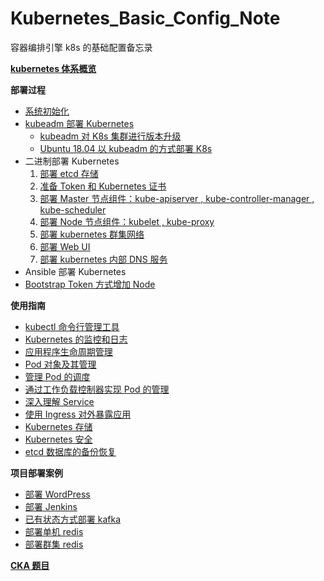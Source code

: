 # Kubernetes_Basic_Config_Note
容器编排引擎 k8s 的基础配置备忘录 

__[kubernetes 体系概览](https://github.com/lcePolarBear/Kubernetes_Basic_Config_Note/blob/master/kubernetes%20%E4%BD%93%E7%B3%BB%E6%A6%82%E8%A7%88.md)__

__部署过程__
- [系统初始化](https://github.com/lcePolarBear/Kubernetes_Basic_Config_Note/blob/master/%E9%83%A8%E7%BD%B2%E8%BF%87%E7%A8%8B/%E7%B3%BB%E7%BB%9F%E5%88%9D%E5%A7%8B%E5%8C%96.md)
- [kubeadm 部署 Kubernetes](https://github.com/lcePolarBear/Kubernetes_Basic_Config_Note/blob/master/%E9%83%A8%E7%BD%B2%E8%BF%87%E7%A8%8B/kubeadm%20%E5%BF%AB%E6%8D%B7%E9%83%A8%E7%BD%B2%20kubernetes.md)
    - [kubeadm 对 K8s 集群进行版本升级](https://github.com/lcePolarBear/Kubernetes_Basic_Config_Note/blob/master/%E9%83%A8%E7%BD%B2%E8%BF%87%E7%A8%8B/kubeadm%20%E5%AF%B9%20K8s%20%E9%9B%86%E7%BE%A4%E8%BF%9B%E8%A1%8C%E7%89%88%E6%9C%AC%E5%8D%87%E7%BA%A7.md)
    - [Ubuntu 18.04 以 kubeadm 的方式部署 K8s](https://mp.weixin.qq.com/s?__biz=MzI1MzcxMzIwNA==&mid=2247483876&idx=1&sn=1e8781b8861820e30064ff8f5d93392b&chksm=e9d10fbfdea686a92752f06ed71818f19015c1a48d493b3be77f63876baa1ff723fe9be834c2&mpshare=1&scene=1&srcid=0111QCE9fOtmCZgzVVmPjqYo&sharer_sharetime=1613099569670&sharer_shareid=e5ca94adfe157df8104a54ba6d65c424&exportkey=ATauXlMtxwS2m427ZNsKQXY%3D&pass_ticket=CGlMkWg%2BMmtcFtixTQVMeCNStj0Dl5Zmb9817RklUHINmeFZ%2FEvDGEwMEsnMH87%2F&wx_header=0#rd)
- 二进制部署 Kubernetes
    1. [部署 etcd 存储](https://github.com/lcePolarBear/Kubernetes_Basic_Config_Note/blob/master/部署过程/部署%20etcd%20群集.md)
    2. [准备 Token 和 Kubernetes 证书](https://github.com/lcePolarBear/Kubernetes_Basic_Config_Note/blob/master/%E9%83%A8%E7%BD%B2%E8%BF%87%E7%A8%8B/%E5%87%86%E5%A4%87%20Token%20%E5%92%8C%20kubernetes%20%E8%AF%81%E4%B9%A6.md)
    3. [部署 Master 节点组件：kube-apiserver , kube-controller-manager , kube-scheduler](https://github.com/lcePolarBear/Kubernetes_Basic_Config_Note/blob/master/部署过程/部署%20Master%20节点组件.md)
    4. [部署 Node 节点组件：kubelet , kube-proxy](https://github.com/lcePolarBear/Kubernetes_Basic_Config_Note/blob/master/部署过程/部署%20Node%20节点组件.md)
    5. [部署 kubernetes 群集网络](https://github.com/lcePolarBear/Kubernetes_Basic_Config_Note/blob/master/%E9%83%A8%E7%BD%B2%E8%BF%87%E7%A8%8B/%E9%83%A8%E7%BD%B2%20kubernetes%20%E7%BE%A4%E9%9B%86%E7%BD%91%E7%BB%9C.md)
    6. [部署 Web UI](https://github.com/lcePolarBear/Kubernetes_Basic_Config_Note/blob/master/%E9%83%A8%E7%BD%B2%E8%BF%87%E7%A8%8B/%E9%83%A8%E7%BD%B2%20Web%20UI.md)
    7. [部署 kubernetes 内部 DNS 服务](https://github.com/lcePolarBear/Kubernetes_Basic_Config_Note/blob/master/%E9%83%A8%E7%BD%B2%E8%BF%87%E7%A8%8B/%E9%83%A8%E7%BD%B2%20kubernetes%20%E5%86%85%E9%83%A8%20DNS%20%E6%9C%8D%E5%8A%A1.md)
- Ansible 部署 Kubernetes
- [Bootstrap Token 方式增加 Node](https://github.com/lcePolarBear/Kubernetes_Basic_Config_Note/blob/master/%E9%83%A8%E7%BD%B2%E8%BF%87%E7%A8%8B/Bootstrap%20Token%20%E6%96%B9%E5%BC%8F%E5%A2%9E%E5%8A%A0%20Node.md)

__使用指南__
- [kubectl 命令行管理工具](https://github.com/lcePolarBear/Kubernetes_Basic_Config_Note/blob/master/%E4%BD%BF%E7%94%A8%E6%8C%87%E5%8D%97/kubectl%20%E5%91%BD%E4%BB%A4%E8%A1%8C%E7%AE%A1%E7%90%86%E5%B7%A5%E5%85%B7.md)
- [Kubernetes 的监控和日志](https://github.com/lcePolarBear/Kubernetes_Basic_Config_Note/blob/master/%E4%BD%BF%E7%94%A8%E6%8C%87%E5%8D%97/Kubernetes%20%E7%9A%84%E7%9B%91%E6%8E%A7%E5%92%8C%E6%97%A5%E5%BF%97.md)
- [应用程序生命周期管理](https://github.com/lcePolarBear/Kubernetes_Basic_Config_Note/blob/master/%E4%BD%BF%E7%94%A8%E6%8C%87%E5%8D%97/%E5%BA%94%E7%94%A8%E7%A8%8B%E5%BA%8F%E7%94%9F%E5%91%BD%E5%91%A8%E6%9C%9F%E7%AE%A1%E7%90%86.md)
- [Pod 对象及其管理](https://github.com/lcePolarBear/Kubernetes_Basic_Config_Note/blob/master/%E4%BD%BF%E7%94%A8%E6%8C%87%E5%8D%97/Pod%20%E5%AF%B9%E8%B1%A1%E5%8F%8A%E5%85%B6%E7%AE%A1%E7%90%86.md)
- [管理 Pod 的调度](https://github.com/lcePolarBear/Kubernetes_Basic_Config_Note/blob/master/%E4%BD%BF%E7%94%A8%E6%8C%87%E5%8D%97/%E7%AE%A1%E7%90%86%20Pod%20%E7%9A%84%E8%B0%83%E5%BA%A6.md)
- [通过工作负载控制器实现 Pod 的管理](https://github.com/lcePolarBear/Kubernetes_Basic_Config_Note/blob/master/%E4%BD%BF%E7%94%A8%E6%8C%87%E5%8D%97/%E9%80%9A%E8%BF%87%E5%B7%A5%E4%BD%9C%E8%B4%9F%E8%BD%BD%E6%8E%A7%E5%88%B6%E5%99%A8%E5%AE%9E%E7%8E%B0%20Pod%20%E7%9A%84%E7%AE%A1%E7%90%86.md)
- [深入理解 Service](https://github.com/lcePolarBear/Kubernetes_Basic_Config_Note/blob/master/%E4%BD%BF%E7%94%A8%E6%8C%87%E5%8D%97/%E6%B7%B1%E5%85%A5%E7%90%86%E8%A7%A3%20Service.md)
- [使用 Ingress 对外暴露应用](https://github.com/lcePolarBear/Kubernetes_Basic_Config_Note/blob/master/%E4%BD%BF%E7%94%A8%E6%8C%87%E5%8D%97/%E4%BD%BF%E7%94%A8%20Ingress%20%E5%AF%B9%E5%A4%96%E6%9A%B4%E9%9C%B2%E5%BA%94%E7%94%A8.md)
- [Kubernetes 存储](https://github.com/lcePolarBear/Kubernetes_Basic_Config_Note/blob/master/%E4%BD%BF%E7%94%A8%E6%8C%87%E5%8D%97/Kubernetes%20%E5%AD%98%E5%82%A8.md)
- [Kubernetes 安全](https://github.com/lcePolarBear/Kubernetes_Basic_Config_Note/blob/master/%E4%BD%BF%E7%94%A8%E6%8C%87%E5%8D%97/Kubernetes%20%E5%AE%89%E5%85%A8.md)
- [etcd 数据库的备份恢复](https://github.com/lcePolarBear/Kubernetes_Basic_Config_Note/blob/master/%E4%BD%BF%E7%94%A8%E6%8C%87%E5%8D%97/etcd%20%E6%95%B0%E6%8D%AE%E5%BA%93%E7%9A%84%E5%A4%87%E4%BB%BD%E6%81%A2%E5%A4%8D.md)

__项目部署案例__
- [部署 WordPress](http://www.showerlee.com/archives/2336)
- [部署 Jenkins](https://github.com/lcePolarBear/Kubernetes_Basic_Config_Note/tree/master/%E9%A1%B9%E7%9B%AE%E6%A1%88%E4%BE%8B/%E9%83%A8%E7%BD%B2%20Jenkins)
- [已有状态方式部署 kafka](https://blog.csdn.net/miss1181248983/article/details/106720732)
- [部署单机 redis](https://blog.csdn.net/baidu_38432732/article/details/106429477)
- [部署群集 redis](https://segmentfault.com/a/1190000039196137)

__[CKA 题目](https://github.com/lcePolarBear/Kubernetes_Basic_Config_Note/blob/master/CKA%20%E8%AE%A4%E8%AF%81/README.md)__